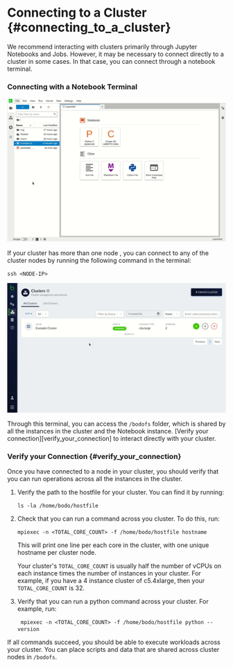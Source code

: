 # Connecting to a Cluster {#connecting_to_a_cluster}

We recommend interacting with clusters primarily through Jupyter
Notebooks and Jobs. However, it may be necessary to connect directly to
a cluster in some cases. In that case, you can connect through a notebook
terminal.

### Connecting with a Notebook Terminal

![Notebook-Terminal](../../platform2-gifs/notebook-terminal.gif#center)

If your cluster has more than one node , you can connect to any of the cluster nodes by running the following command in the terminal:

```shell
ssh <NODE-IP>
```

![Connect-Cluster](../../platform2-gifs/connect-to-cluster.gif#center)

Through this terminal, you can access the `/bodofs` folder, which
is shared by all the instances in the cluster and the Notebook instance.
[Verify your connection][verify_your_connection] to interact directly with your cluster.

### Verify your Connection {#verify_your_connection}

Once you have connected to a node in your cluster, you should verify
that you can run operations across all the instances in the cluster.

1. Verify the path to the hostfile for your cluster. You can find it by
    running:
    ```shell
    ls -la /home/bodo/hostfile
    ```
2. Check that you can run a command across you cluster. To do this,
    run:

    ```shell
    mpiexec -n <TOTAL_CORE_COUNT> -f /home/bodo/hostfile hostname
    ```

    This will print one line per each core in the cluster, with one
    unique hostname per cluster node.

    Your cluster's `TOTAL_CORE_COUNT` is usually half the
    number of vCPUs on each instance times the number of instances in
    your cluster. For example, if you have a 4 instance cluster of
    c5.4xlarge, then your `TOTAL_CORE_COUNT` is 32.

3. Verify that you can run a python command across your cluster. For
    example, run:

        mpiexec -n <TOTAL_CORE_COUNT> -f /home/bodo/hostfile python --version

If all commands succeed, you should be able to execute workloads across
your cluster. You can place scripts and data that are shared
across cluster nodes in `/bodofs`.
